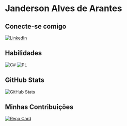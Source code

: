 
# Janderson Alves de Arantes

## Conecte-se comigo
[![LinkedIn](https://img.shields.io/badge/LinkedIn-0077B5?style=for-the-badge&logo=linkedin&logoColor=white)](https://www.linkedin.com/in/janderson-alves-de-arantes-0487367b/)
## Habilidades
![C#](https://img.shields.io/badge/C%23-239120?style=for-the-badge&logo=c-sharp&logoColor=white) ![PL](https://img.shields.io/badge/PL%2FSQL-FFFFFF?style=for-the-badge&logo=oracle&logoColor=FF0000&labelColor=FFFFFF&color=FF0000)
## GitHub Stats
![GitHub Stats](https://github-readme-stats.vercel.app/api?username=jandersonarantes&theme=transparent&bg_color=000&border_color=30A3DC&show_icons=true&icon_color=30A3DC&hide_title=true&title_color=E94D5F&text_color=FFF&hide=stars)

## Minhas Contribuições
[![Repo Card](https://github-readme-stats.vercel.app/api/pin/?username=jandersonarantes&repo=dio-lab-open-source&bg_color=000&border_color=30A3DC&show_icons=true&icon_color=30A3DC&title_color=E94D5F&text_color=FFF)](https://github.com/jandersonarantes/dio-lab-open-source)
